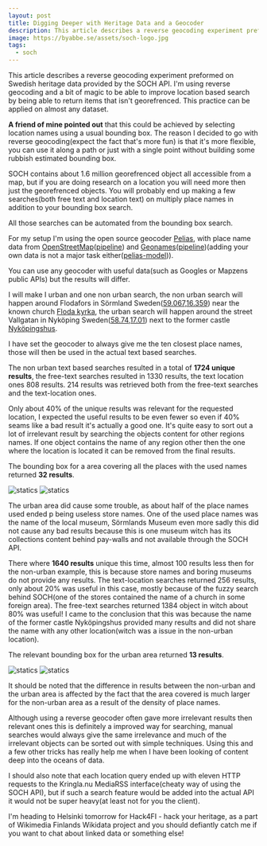 ```yaml
---
layout: post
title: Digging Deeper with Heritage Data and a Geocoder
description: This article describes a reverse geocoding experiment preformed on heritage data. I'm using reverse geocoding to be able to improve location based search.
image: https://byabbe.se/assets/soch-logo.jpg
tags:
  - soch
---
```


This article describes a reverse geocoding experiment preformed on Swedish heritage data provided by the SOCH API. I'm using reverse geocoding and a bit of magic to be able to improve location based search by being able to return items that isn't georefrenced. This practice can be applied on almost any dataset.  

**A friend of mine pointed out** that this could be achieved by selecting location names using a usual bounding box. The reason I decided to go with reverse geocoding(expect the fact that's more fun) is that it's more flexible, you can use it along a path or just with a single point without building some rubbish estimated bounding box.

SOCH contains about 1.6 million georefrenced object all accessible from a map, but if you are doing research on a location you will need more then just the georefrenced objects. You will probably end up making a few searches(both free text and location text) on multiply place names in addition to your bounding box search.

All those searches can be automated from the bounding box search.

For my setup I'm using the open source geocoder [Pelias](https://github.com/pelias), with place name data from [OpenStreetMap](http://www.openstreetmap.org/)([pipeline](https://github.com/pelias/openstreetmap)) and [Geonames](http://www.geonames.org/)([pipeline](https://github.com/pelias/geonames))(adding your own data is not a major task either([pelias-model](https://github.com/pelias/model))).

You can use any geocoder with useful data(such as Googles or Mapzens public APIs) but the results will differ.

I will make I urban and one non urban search, the non urban search will happen around Flodafors in S&ouml;rmland Sweden([59.067,16.359](http://www.openstreetmap.org/#map=17/59.06703/16.35998)) near the known church [Floda kyrka](https://sv.wikipedia.org/wiki/Floda_kyrka,_Södermanland), the urban search will happen around the street Vallgatan in Nyk&ouml;ping Sweden([58.74,17.01](http://www.openstreetmap.org/#map=19/58.74887/17.01014)) next to the former castle [Nyk&ouml;pingshus](https://en.wikipedia.org/wiki/Nyköping_Castle).

I have set the geocoder to always give me the ten closest place names, those will then be used in the actual text based searches.

The non urban text based searches resulted in a total of **1724 unique results**, the free-text searches resulted in 1330 results, the text location ones 808 results. 214 results was retrieved both from the free-text searches and the text-location ones.

Only about 40% of the unique results was relevant for the requested location, I expected the useful results to be even fewer so even if 40% seams like a bad result it's actually a good one. It's quite easy to sort out a lot of irrelevant result by searching the objects content for other regions names. If one object contains the name of any region other then the one where the location is located it can be removed from the final results.

The bounding box for a area covering all the places with the used names returned **32 results**.

![statics](https://byabbe.se/assets/reverse-non-urban.png)
![statics](https://byabbe.se/assets/reverse-non-urban-2.png)

The urban area did cause some trouble, as about half of the place names used ended p being useless store names. One of the used place names was the name of the local museum, S&ouml;rmlands Museum even more sadly this did not cause any bad results because this is one museum witch has its collections content behind pay-walls and not available through the SOCH API.

There where **1640 results** unique this time, almost 100 results less then for the non-urban example, this is because store names and boring museums do not provide any results. The text-location searches returned 256 results, only about 20% was useful in this case, mostly because of the fuzzy search behind SOCH(one of the stores contained the name of a church in some foreign area). The free-text searches returned 1384 object in witch about 80% was useful! I came to the conclusion that this was because the name of the former castle Nyk&ouml;pingshus provided many results and did not share the name with any other location(witch was a issue in the non-urban location). 

The relevant bounding box for the urban area returned **13 results**.

![statics](https://byabbe.se/assets/reverse-urban.png)
![statics](https://byabbe.se/assets/reverse-urban-2.png)

It should be noted that the difference in results between the non-urban and the urban area is affected by the fact that the area covered is much larger for the non-urban area as a result of the density of place names.

Although using a reverse geocoder often gave more irrelevant results then relevant ones this is definitely a improved way for searching, manual searches would always give the same irrelevance and much of the irrelevant objects can be sorted out with simple techniques. Using this and a few other tricks has really help me when I have been looking of content deep into the oceans of data. 

I should also note that each location query ended up with eleven HTTP requests to the Kringla.nu MediaRSS interface(cheaty way of using the SOCH API), but if such a search feature would be added into the actual API it would not be super heavy(at least not for you the client).

I'm heading to Helsinki tomorrow for Hack4FI - hack your heritage, as a part of Wikimedia Finlands Wikidata project and you should defiantly catch me if you want to chat about linked data or something else!
